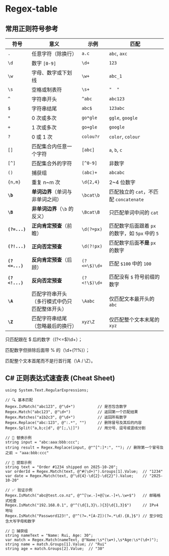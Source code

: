 # Regex-table

## 常用正则符号参考
| 符号             | 意义                     | 示例           | 匹配                               |
| -------------- | ---------------------- | ------------ | -------------------------------- |
| `.`            | 任意字符（除换行）              | `a.c`        | `abc`, `axc`                     |
| `\d`           | 数字 `[0-9]`             | `\d+`        | `123`                            |
| `\w`           | 字母、数字或下划线              | `\w+`        | `abc_1`                          |
| `\s`           | 空格或制表符                 | `\s+`        | `"  "`                           |
| `^`            | 字符串开头                  | `^abc`       | `abc123`                         |
| `$`            | 字符串结尾                  | `abc$`       | `123abc`                         |
| `*`            | 0 次或多次                 | `go*gle`     | `ggle`, `google`                 |
| `+`            | 1 次或多次                 | `go+gle`     | `google`                         |
| `?`            | 0 或 1 次                | `colou?r`    | `color`, `colour`                |
| `[]`           | 匹配集合内任意一个字符            | `[abc]`      | `a`, `b`, `c`                    |
| `[^]`          | 匹配集合外的字符               | `[^0-9]`     | 非数字                              |
| `()`           | 捕获组                    | `(abc)+`     | `abcabc`                         |
| `{n,m}`        | 重复 n~m 次               | `\d{2,4}`    | 2~4 位数字                          |
| **`\b`**       | **单词边界**（单词与非单词之间）     | `\bcat\b`    | 匹配独立的 `cat`，不匹配 `concatenate`    |
| **`\B`**       | **非单词边界**（`\b` 的反义）    | `\Bcat\B`    | 只匹配单词中间的 `cat`                   |
| **`(?=...)`**  | **正向肯定预查**（前瞻）         | `\d(?=px)`   | 匹配数字后面跟着 `px` 的数字，如 `5px` 中的 `5` |
| **`(?!...)`**  | **正向否定预查**             | `\d(?!px)`   | 匹配数字后面**不是** `px` 的数字            |
| **`(?<=...)`** | **反向肯定预查**（后顾）         | `(?<=\$)\d+` | 匹配 `$100` 中的 `100`               |
| **`(?<!...)`** | **反向否定预查**             | `(?<!\$)\d+` | 匹配没有 `$` 符号前缀的数字                 |
| **`\A`**       | 匹配字符串开头（多行模式中仍只匹配整体开头） | `\Aabc`      | 仅匹配文本最开头的 `abc`                  |
| **`\Z`**       | 匹配字符串结尾（忽略最后的换行）       | `xyz\Z`      | 仅匹配整个文本末尾的 `xyz`                 |

只匹配跟在 $ 后的数字（(?<=\$)\d+）；

匹配数字但排除后面带 % 的（\d+(?!%)）；

匹配整个文本首尾而不是行首行尾（\A / \Z）。

## C# 正则表达式速查表 (Cheat Sheet)
```
using System.Text.RegularExpressions;

// 🔍 基本匹配
Regex.IsMatch("abc123", @"\d+")          // 是否包含数字
Regex.Match("abc123", @"\d+")            // 返回第一个匹配结果
Regex.Matches("a1b2c3", @"\d+")          // 返回所有数字
Regex.Replace("abc:123", @":.*", "")     // 删除冒号及其后的内容
Regex.Split("a,b;c|d", @"[;,\|]")        // 用分号、逗号或竖线分割

// 🧹 替换示例
string input = "abc:aaa:bbb:ccc";
string result = Regex.Replace(input, @"^[^:]*:", ""); // 删除第一个冒号及之前 → "aaa:bbb:ccc"

// 🧾 提取示例
string text = "Order #1234 shipped on 2025-10-20";
var orderId = Regex.Match(text, @"#(\d+)").Groups[1].Value;  // "1234"
var date = Regex.Match(text, @"\d{4}-\d{2}-\d{2}").Value;    // "2025-10-20"

// ✅ 验证示例
Regex.IsMatch("abc@test.co.nz", @"^[\w.-]+@[\w.-]+\.\w+$")   // 邮箱格式检查
Regex.IsMatch("192.168.0.1", @"^(\d{1,3}\.){3}\d{1,3}$")     // IPv4 地址
Regex.IsMatch("Password123!", @"^(?=.*[A-Z])(?=.*\d).{8,}$") // 至少8位含大写字母和数字

// 🔢 捕获组
string nameText = "Name: Rui, Age: 30";
var match = Regex.Match(nameText, @"Name:\s*(\w+),\s*Age:\s*(\d+)");
string name = match.Groups[1].Value; // "Rui"
string age = match.Groups[2].Value;  // "30"

```
